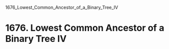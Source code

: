 1676_Lowest_Common_Ancestor_of_a_Binary_Tree_IV
# 1676. Lowest Common Ancestor of a Binary Tree IV

